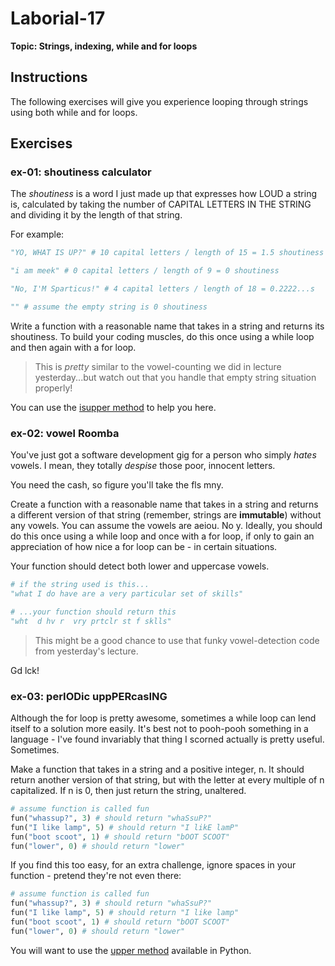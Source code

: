 # Laborial-17

**Topic: Strings, indexing, while and for loops**

## Instructions

The following exercises will give you experience looping through strings using both while and for loops. 

## Exercises

### ex-01: shoutiness calculator 

The _shoutiness_ is a word I just made up that expresses how LOUD a string is, calculated by taking the number of CAPITAL LETTERS IN THE STRING and dividing it by the length of that string.

For example:

```python
"YO, WHAT IS UP?" # 10 capital letters / length of 15 = 1.5 shoutiness

"i am meek" # 0 capital letters / length of 9 = 0 shoutiness

"No, I'M Sparticus!" # 4 capital letters / length of 18 = 0.2222...s

"" # assume the empty string is 0 shoutiness
```

Write a function with a reasonable name that takes in a string and returns its shoutiness. To build your coding muscles, do this once using a while loop and then again with a for loop.

> This is _pretty_ similar to the vowel-counting we did in lecture yesterday...but watch out that you handle that empty string situation properly!

You can use the [isupper method](https://docs.python.org/3/library/stdtypes.html#str.isupper) to help you here.


### ex-02: vowel Roomba

You've just got a software development gig for a person who simply _hates_ vowels. I mean, they totally _despise_ those poor, innocent letters.

You need the cash, so figure you'll take the fls mny.

Create a function with a reasonable name that takes in a string and returns a different version of that string (remember, strings are **immutable**) without any vowels. You can assume the vowels are aeiou. No y. Ideally, you should do this once using a while loop and once with a for loop, if only to gain an appreciation of how nice a for loop can be - in certain situations.

Your function should detect both lower and uppercase vowels.

```python
# if the string used is this...
"what I do have are a very particular set of skills" 

# ...your function should return this
"wht  d hv r  vry prtclr st f sklls"
```

> This might be a good chance to use that funky vowel-detection code from yesterday's lecture.

Gd lck!


### ex-03: perIODic uppPERcasING

Although the for loop is pretty awesome, sometimes a while loop can lend itself to a solution more easily. It's best not to pooh-pooh something in a language - I've found invariably that thing I scorned actually is pretty useful. Sometimes.

Make a function that takes in a string and a positive integer, n. It should return another version of that string, but with the letter at every multiple of n capitalized. If n is 0, then just return the string, unaltered.

```python
# assume function is called fun
fun("whassup?", 3) # should return "whaSsuP?"
fun("I like lamp", 5) # should return "I likE lamP"
fun("boot scoot", 1) # should return "bOOT SCOOT"
fun("lower", 0) # should return "lower"
```

If you find this too easy, for an extra challenge, ignore spaces in your function - pretend they're not even there:

```python
# assume function is called fun
fun("whassup?", 3) # should return "whaSsuP?"
fun("I like lamp", 5) # should return "I like lamp"
fun("boot scoot", 1) # should return "bOOT SCOOT"
fun("lower", 0) # should return "lower"
```

You will want to use the [upper method](https://docs.python.org/3/library/stdtypes.html#str.upper) available in Python.